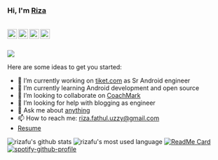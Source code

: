 ### Hi, I'm [Riza](http://rizafu.com/)
</br>
<a href="https://www.instagram.com/rizafu/">
  <img align="left" width="22px" src="https://cdn.jsdelivr.net/npm/simple-icons@v3/icons/instagram.svg" />
</a>
<a href="https://twitter.com/rizafu">
  <img align="left" width="22px" src="https://cdn.jsdelivr.net/npm/simple-icons@v3/icons/twitter.svg" />
</a>
<a href="https://www.linkedin.com/in/riza-fathul-uzzy/">
  <img align="left" width="22px" src="https://cdn.jsdelivr.net/npm/simple-icons@v3/icons/linkedin.svg" />
</a>
<a href="https://t.me/rizafu">
  <img align="left" width="22px" src="https://cdn.jsdelivr.net/npm/simple-icons@v3/icons/telegram.svg" />
</a>
</br></br>

![](https://komarev.com/ghpvc/?username=rizafu&style=flat-square)

Here are some ideas to get you started:

- 🔭 I’m currently working on [tiket.com](https://github.com/tiket) as Sr Android engineer
- 🌱 I’m currently learning Android development and open source
- 👯 I’m looking to collaborate on [CoachMark](https://github.com/rizafu/CoachMark)
- 🤔 I’m looking for help with blogging as engineer
- 💬 Ask me about [anything](https://github.com/rizafu/rizafu/issues)
- 📫 How to reach me: riza.fathul.uzzy@gmail.com
- [Resume](https://docs.google.com/document/d/1C-PWyqRRjzFxRHQtUf3EeZrLaweEwVLOJsfjFhyZVvw/edit?usp=sharing)

![rizafu's github stats](https://github-readme-stats-phi-blond.vercel.app/api?username=rizafu&theme=dark&show_icons=true) 
![rizafu's most used language](https://github-readme-stats-phi-blond.vercel.app/api/top-langs/?username=rizafu&theme=dark&layout=compact)
[![ReadMe Card](https://github-readme-stats-phi-blond.vercel.app/api/pin/?username=rizafu&repo=CoachMark&theme=dark)](https://github.com/rizafu/CoachMark)
[![spotify-github-profile](https://spotify-github-profile.vercel.app/api/view?uid=guh9wlh2hovjdcl4z0jhupu84&cover_image=false)](https://spotify-github-profile.vercel.app/api/view?uid=guh9wlh2hovjdcl4z0jhupu84&redirect=true)
